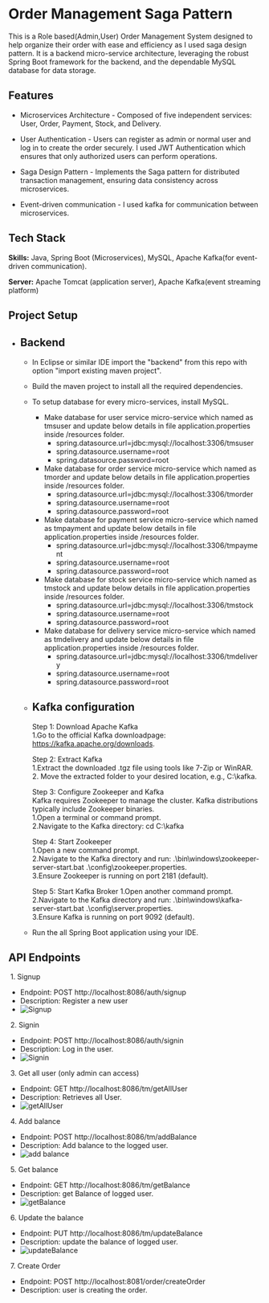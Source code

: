 
# Order Management Saga Pattern

This is a Role based(Admin,User) Order Management System designed to help organize their order with ease and efficiency as I used saga design pattern. It is a backend micro-service architecture, leveraging the robust Spring Boot framework for the backend, and the dependable MySQL database for data storage.



## Features

- Microservices Architecture - Composed of five independent services: User, Order, Payment, Stock, and Delivery.

- User Authentication - Users can register as admin or normal user and log in to create the order securely. I used JWT Authentication which ensures that only authorized users can perform operations.

- Saga Design Pattern - Implements the Saga pattern for distributed transaction management, ensuring data consistency across microservices.

-  Event-driven communication - I used kafka for communication between microservices.



## Tech Stack

**Skills:** Java, Spring Boot (Microservices), MySQL, Apache Kafka(for event-driven communication).

**Server:** Apache Tomcat (application server), Apache Kafka(event streaming platform)


## Project Setup
   - ## Backend
        - In Eclipse or similar IDE import the "backend" from this repo with option "import existing maven project".
        - Build the maven project to install all the required dependencies.
        - To setup database for every micro-services, install MySQL.
          - Make database for user service micro-service which named as tmsuser and update below details in file application.properties inside /resources folder.
            - spring.datasource.url=jdbc:mysql://localhost:3306/tmsuser
            - spring.datasource.username=root
            - spring.datasource.password=root
          - Make database for order service micro-service which named as tmorder and update below details in file application.properties inside /resources folder.
            - spring.datasource.url=jdbc:mysql://localhost:3306/tmorder
            - spring.datasource.username=root
            - spring.datasource.password=root
          - Make database for payment service micro-service which named as tmpayment and update below details in file application.properties inside /resources folder.
            - spring.datasource.url=jdbc:mysql://localhost:3306/tmpayment
            - spring.datasource.username=root
            - spring.datasource.password=root
          - Make database for stock service micro-service which named as tmstock and update below details in file application.properties inside /resources folder.
            - spring.datasource.url=jdbc:mysql://localhost:3306/tmstock
            - spring.datasource.username=root
            - spring.datasource.password=root
          - Make database for delivery service micro-service which named as tmdelivery and update below details in file application.properties inside /resources folder.
            - spring.datasource.url=jdbc:mysql://localhost:3306/tmdelivery
            - spring.datasource.username=root
            - spring.datasource.password=root

        - ## Kafka configuration
             Step 1: Download Apache Kafka  
             1.Go to the official Kafka downloadpage: https://kafka.apache.org/downloads.

             Step 2: Extract Kafka  
             1.Extract the downloaded .tgz file using tools like 7-Zip or WinRAR.   
             2. Move the extracted folder to your desired location, e.g., C:\kafka.

             Step 3: Configure Zookeeper and Kafka  
             Kafka requires Zookeeper to manage the cluster. Kafka distributions typically include Zookeeper binaries.  
             1.Open a terminal or command prompt.   
             2.Navigate to the Kafka directory: cd C:\kafka  
             
             Step 4: Start Zookeeper  
             1.Open a new command prompt.  
             2.Navigate to the Kafka directory and run: .\bin\windows\zookeeper-server-start.bat .\config\zookeeper.properties.  
             3.Ensure Zookeeper is running on port 2181 (default).

            Step 5: Start Kafka Broker
             1.Open another command prompt.   
             2.Navigate to the Kafka directory and run: .\bin\windows\kafka-server-start.bat .\config\server.properties.  
             3.Ensure Kafka is running on port 9092 (default).



        - Run the all Spring Boot application using your IDE.
  

## API Endpoints
&nbsp;1. Signup
- Endpoint: POST http://localhost:8086/auth/signup
- Description: Register a new user
- ![Signup]()

&nbsp;2. Signin
- Endpoint: POST http://localhost:8086/auth/signin
- Description: Log in the user.
- ![Signin](https://github.com/jitendra511/Order-Management-Saga-Pattern-/blob/main/Images/signin.png?raw=true)

&nbsp;3. Get all user (only admin can access)
- Endpoint: GET http://localhost:8086/tm/getAllUser
- Description: Retrieves all User.
- ![getAllUser](https://github.com/jitendra511/Order-Management-Saga-Pattern-/blob/main/Images/getAllUser.png)

&nbsp;4. Add balance
- Endpoint: POST http://localhost:8086/tm/addBalance
- Description: Add balance to the logged user.
- ![add balance](https://github.com/jitendra511/Order-Management-Saga-Pattern-/blob/main/Images/addBalance.png)

&nbsp;5. Get balance
- Endpoint: GET http://localhost:8086/tm/getBalance
- Description: get Balance of logged user.
- ![getBalance](https://github.com/jitendra511/Order-Management-Saga-Pattern-/blob/main/Images/getBalance.png)
  
&nbsp;6. Update the balance 
- Endpoint: PUT http://localhost:8086/tm/updateBalance
- Description: update the balance of logged user.
- ![updateBalance](https://github.com/jitendra511/Order-Management-Saga-Pattern-/blob/main/Images/updateBalance.png)

&nbsp;7. Create Order 
- Endpoint: POST http://localhost:8081/order/createOrder
- Description: user is creating the order.
